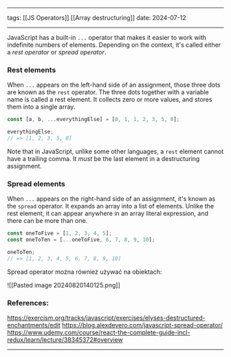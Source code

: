 
--- 
tags: [[JS Operators]] [[Array destructuring]]
date: 2024-07-12

---
JavaScript has a built-in `...` operator that makes it easier to work with indefinite numbers of elements. Depending on the context, it's called either a _rest operator_ or _spread operator_.

### Rest elements

When `...` appears on the left-hand side of an assignment, those three dots are known as the `rest` operator. The three dots together with a variable name is called a rest element. It collects zero or more values, and stores them into a single array.
```js
const [a, b, ...everythingElse] = [0, 1, 1, 2, 3, 5, 8]; 

everythingElse; 
// => [1, 2, 3, 5, 8]
```

Note that in JavaScript, unlike some other languages, a `rest` element cannot have a trailing comma. It _must_ be the last element in a destructuring assignment.

### Spread elements

When `...` appears on the right-hand side of an assignment, it's known as the `spread` operator. It expands an array into a list of elements. Unlike the rest element, it can appear anywhere in an array literal expression, and there can be more than one.

```js
const oneToFive = [1, 2, 3, 4, 5]; 
const oneToTen = [...oneToFive, 6, 7, 8, 9, 10]; 

oneToTen; 
// => [1, 2, 3, 4, 5, 6, 7, 8, 9, 10]
```

Spread operator można również używać na obiektach:

![[Pasted image 20240820140125.png]]


### References:

https://exercism.org/tracks/javascript/exercises/elyses-destructured-enchantments/edit
https://blog.alexdevero.com/javascript-spread-operator/
https://www.udemy.com/course/react-the-complete-guide-incl-redux/learn/lecture/38345372#overview

---




